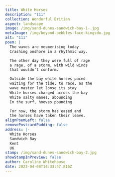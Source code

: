```yaml
---
title: White Horses
description: "111"
collection: Wonderful Britian
aspect: landscape
image: /img/sand-dunes-sandwich-bay-1-.jpg
metaImage: /img/beyond-pebbles-face-kingsdo.jpg
alt: "111"
poem: |
  The waves are mesmerising today
  Crashing onshore in a rhythmic way.

  The other day they were full of rage
  a rage, of a storm, with wild winds 
  that wouldn’t conform.

  Outside the bay white horses paced
  waiting for the tide, to race, as the
  wave master let loose its stay
  White horses charged across the bay
  White salty manes, abounding
  In the surf, hooves pounding

  For now, the storm has eased and
  the horses have taken their leave.
alignPoemLeft: false
removePostcardPadding: false
address: |-
  White Horses
  Sandwich Bay
  Kent
  UK
stamp: /img/sand-dunes-sandwich-bay-2.jpg
showStampInPreview: false
author: Caroline Whitehouse
date: 2023-04-08T14:33:47.816Z
---
```

